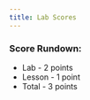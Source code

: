 ```yaml
---
title: Lab Scores
---
```


### Score Rundown:

- Lab - 2 points
- Lesson - 1 point
- Total - 3 points

<body>
    <div id="scores">
    </div>
</body>

<script>
    // put all scores and names in this array (order Z at top, A at bottom)
    let people = [
        ["name", "homework", "comment"],
        ["","/2", ""],
        ["","/2", ""],
        ["","/2", ""],
        ["","/2", ""],
        ["","/2", ""],
        ["","/2", ""],
        ["","/2", ""],
        ["","/2", ""],
        ["","/2", ""],
        ["","/2", ""],
        ["","/2", ""],
        ["","/2", ""],
        ["","/2", ""],
        ["","/2", ""],
        ["","/2", ""],
        ["","/2", ""],
        ["","/2", ""],
    ]

    // // iterates through array and creates tr's and td's for each index
    // function makeTableHTML(people) {
    //     var result = "<table>";
    //     result += "<thead><tr><th>Name</th><th>Lab Score (Peer)</th><th>Lesson Score (Peer)</th><th>Lab Score (Live)</th><th>Lab Score (Live)</th><th>Total</th></thead><tbody>";
    //     // Create header row. Better way to do this?
    //     //for (var i = 0; i < array.length; i++) {
    //     for (var i = people.length-1; i > 0; i--) {
    //         result += "<tr>";
    //         for (var j = 0; j < people[i].length; j++) {
    //             result += "<td>"+people[i][j]+"</td>";   
    //         }   
    //         result += "</tr>";
    //     }   
    //     result += "</tbody></table>";
    //     document.getElementById("scores").innerHTML = result;
    // }
    // makeTableHTML(people);

    const url = "https://abopsc-backend.dontntntnt.de";

    function initializeTable() {
        var myHeaders = new Headers();
        myHeaders.append("Content-Type", "application/json");

        var requestOptions = {
          method: 'GET',
          headers: myHeaders,
          mode: 'cors',
          cache: 'default', 
          credentials: 'include',
          redirect: 'manual',
        };

        fetch(
          url + `/api/person/all`, requestOptions
        )
        .then(response => response.text())
        .then(result => {
          console.log(result);

          for (const person in result) {
            console.log(`${person.name}: ${response[person]}`);
            }
        })
        .then()
        .catch(error => console.log('error', error));

        var result = "<table";
        result+="<thead><tr><th>Name</th><th>Homework Score</th></thead><tbody>";

        result += "</tbody></table>";
        document.getElementById("scores").innerHTML = result;
    }
    initializeTable();
</script>
